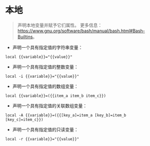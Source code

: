 # 本地

> 声明本地变量并赋予它们属性。
> 更多信息：<https://www.gnu.org/software/bash/manual/bash.html#Bash-Builtins>。

- 声明一个具有指定值的字符串变量：

`local {{variable}}="{{value}}"`

- 声明一个具有指定值的整数变量：

`local -i {{variable}}="{{value}}"`

- 声明一个具有指定值的数组变量：

`local {{variable}}=({{item_a item_b item_c}})`

- 声明一个具有指定值的关联数组变量：

`local -A {{variable}}=({{[key_a]=item_a [key_b]=item_b [key_c]=item_c}})`

- 声明一个具有指定值的只读变量：

`local -r {{variable}}="{{value}}"`